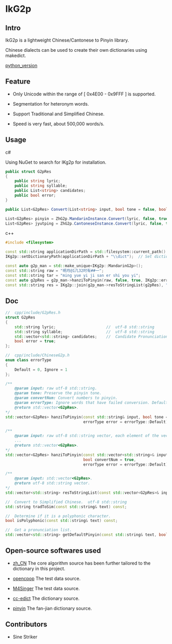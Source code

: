 # IkG2p

## Intro

IkG2p is a lightweight Chinese/Cantonese to Pinyin library.

Chinese dialects can be used to create their own dictionaries using makedict.

[python_version](https://github.com/wolfgitpr/PyIKG2p)

## Feature

+ Only Unicode within the range of  [ 0x4E00 - 0x9FFF ]  is supported.

+ Segmentation for heteronym words.

+ Support Traditional and Simplified Chinese.

+ Speed is very fast, about 500,000 words/s.

## Usage

c#

Using NuGet to search for IKg2p for installation.

```c#
public struct G2pRes
{
    public string lyric;
    public string syllable;
    public List<string> candidates;
    public bool error;   
}

public List<G2pRes> Convert(List<string> input, bool tone = false, bool convertNum = false)

List<G2pRes> pinyin = ZhG2p.MandarinInstance.Convert(lyric, false, true)
List<G2pRes> jyutping = ZhG2p.CantoneseInstance.Convert(lyric, false, true)
```

c++

```c++
#include <filesystem>

const std::string applicationDirPath = std::filesystem::current_path().string();
IKg2p::setDictionaryPath(applicationDirPath + "\\dict");  // Set dictionary path.

const auto g2p_man = std::make_unique<IKg2p::MandarinG2p>();
const std::string raw = "明月@1几32时有##一";
const std::string tar = "ming yue yi ji san er shi you yi";
const auto g2pRes = g2p_man->hanziToPinyin(raw, false, true, IKg2p::errorType::Ignore);
const std::string res = IKg2p::join(g2p_man->resToStringList(g2pRes), " ");
```

##  Doc

```c++
//  cpp/include/G2pRes.h
struct G2pRes
{
    std::string lyric;                      //  utf-8 std::string
    std::string syllable;                   //  utf-8 std::string
    std::vector<std::string> candidates;    //  Candidate Pronunciation of Polyphonic Characters.
    bool error = true;
};

//  cpp/include/ChineseG2p.h
enum class errorType
{
    Default = 0, Ignore = 1
};

/**
    @param input: raw utf-8 std::string.
    @param tone: Preserve the pinyin tone.
    @param convertNum: Convert numbers to pinyin.
    @param errorType: Ignore words that have failed conversion. Default: Keep content.
    @return std::vector<G2pRes>.
*/
std::vector<G2pRes> hanziToPinyin(const std::string& input, bool tone = true, bool convertNum = true,
                                  errorType error = errorType::Default) const;

/**
    @param input: raw utf-8 std::string vector, each element of the vector is a character.
    ...
    @return std::vector<G2pRes>.
*/
std::vector<G2pRes> hanziToPinyin(const std::vector<std::string>& input, bool tone = true,
                                  bool convertNum = true,
                                  errorType error = errorType::Default) const;

/**
    @param input: std::vector<G2pRes>.
    @return utf-8 std::string vector.
*/
std::vector<std::string> resToStringList(const std::vector<G2pRes>& input);

//  Convert to Simplified Chinese.  utf-8 std::string
std::string tradToSim(const std::string& text) const;

//  Determine if it is a polyphonic character.
bool isPolyphonic(const std::string& text) const;

//  Get a pronunciation list.
std::vector<std::string> getDefaultPinyin(const std::string& text, bool tone = true) const;
```

## Open-source softwares used
+ [zh_CN](https://github.com/ZiQiangWang/zh_CN) 
  The core algorithm source has been further tailored to the dictionary in this project.

+ [opencpop](http://wenet.org.cn/opencpop/) 
  The test data source.

+ [M4Singer](https://github.com/M4Singer/M4Singer)
  The test data source.

+ [cc-edict](https://cc-cedict.org/wiki/) 
  The dictionary source.

+ [pinyin](https://github.com/kfcd/pinyin)
  The fan-jian dictionary source.

## Contributors

+ Sine Striker
